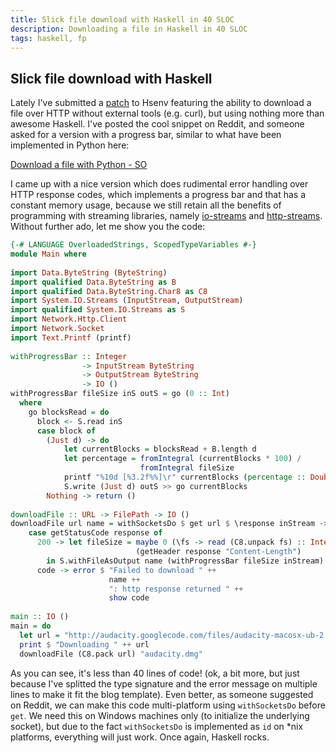 ```yaml
---
title: Slick file download with Haskell in 40 SLOC
description: Downloading a file in Haskell in 40 SLOC
tags: haskell, fp
---
```


## Slick file download with Haskell

Lately I've submitted a [patch](https://github.com/tmhedberg/hsenv/pull/32)
to Hsenv featuring the ability to download a file over HTTP without
external tools (e.g. curl), but using nothing more than awesome Haskell.
I've posted the cool snippet on Reddit, and someone asked for a version with a
progress bar, similar to what have been implemented in Python here:

[Download a file with Python - SO](http://stackoverflow.com/a/22776)

I came up with a nice version which does rudimental error handling
over HTTP response codes, which implements a progress bar and that
has a constant memory usage, because we still retain all the benefits
of programming with streaming libraries, namely
[io-streams](http://hackage.haskell.org/package/io-streams) and
[http-streams](http://hackage.haskell.org/package/http-streams).
Without further ado, let me show you the code:

``` haskell
{-# LANGUAGE OverloadedStrings, ScopedTypeVariables #-}
module Main where 
 
import Data.ByteString (ByteString)
import qualified Data.ByteString as B
import qualified Data.ByteString.Char8 as C8
import System.IO.Streams (InputStream, OutputStream)
import qualified System.IO.Streams as S
import Network.Http.Client
import Network.Socket
import Text.Printf (printf)
 
withProgressBar :: Integer
                -> InputStream ByteString
                -> OutputStream ByteString
                -> IO ()
withProgressBar fileSize inS outS = go (0 :: Int)
  where
    go blocksRead = do
      block <- S.read inS
      case block of
        (Just d) -> do
            let currentBlocks = blocksRead + B.length d
            let percentage = fromIntegral (currentBlocks * 100) /
                             fromIntegral fileSize
            printf "%10d [%3.2f%%]\r" currentBlocks (percentage :: Double)
            S.write (Just d) outS >> go currentBlocks
        Nothing -> return ()
 
downloadFile :: URL -> FilePath -> IO ()
downloadFile url name = withSocketsDo $ get url $ \response inStream ->
    case getStatusCode response of
      200 -> let fileSize = maybe 0 (\fs -> read (C8.unpack fs) :: Integer)
                            (getHeader response "Content-Length")
        in S.withFileAsOutput name (withProgressBar fileSize inStream)
      code -> error $ "Failed to download " ++
                      name ++
                      ": http response returned " ++
                      show code
 
main :: IO ()
main = do
  let url = "http://audacity.googlecode.com/files/audacity-macosx-ub-2.0.3.dmg"
  print $ "Downloading " ++ url
  downloadFile (C8.pack url) "audacity.dmg"
```

As you can see, it's less than 40 lines of code! (ok, a bit more, but just
because I've splitted the type signature and the error message on multiple 
lines to make it fit the blog template). Even better, as someone suggested
on Reddit, we can make this code multi-platform using `withSocketsDo` before `get`.
We need this on Windows machines only (to initialize the underlying socket), but due
to the fact `withSocketsDo` is implemented as `id` on *nix platforms, everything will
just work. Once again, Haskell rocks.
